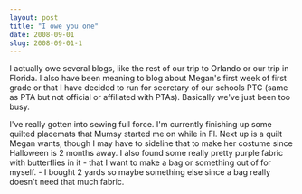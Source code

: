 ```yaml
---
layout: post
title: "I owe you one"
date: 2008-09-01
slug: 2008-09-01-1
---
```


I actually owe several blogs, like the rest of our trip to Orlando or our trip in Florida.  I also have been meaning to blog about Megan&apos;s first week of first grade or that I have decided  to run for  secretary of our schools PTC (same as PTA but not official or affiliated with PTAs).  Basically we&apos;ve just been too busy.  

I&apos;ve really gotten into sewing full force.  I&apos;m currently finishing up some quilted placemats that Mumsy started me on while in Fl.  Next up is a quilt Megan wants, though I may have to sideline that to make her costume since Halloween is 2 months away.    I also found some really pretty purple fabric with butterflies in it - that I want to make a bag or something out of for myself.   - I bought 2 yards so maybe something else since a bag really doesn&apos;t need that much fabric.





